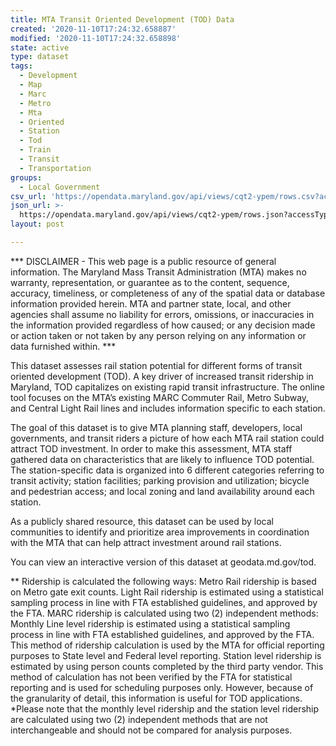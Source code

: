 ```yaml
---
title: MTA Transit Oriented Development (TOD) Data
created: '2020-11-10T17:24:32.658887'
modified: '2020-11-10T17:24:32.658898'
state: active
type: dataset
tags:
  - Development
  - Map
  - Marc
  - Metro
  - Mta
  - Oriented
  - Station
  - Tod
  - Train
  - Transit
  - Transportation
groups:
  - Local Government
csv_url: 'https://opendata.maryland.gov/api/views/cqt2-ypem/rows.csv?accessType=DOWNLOAD'
json_url: >-
  https://opendata.maryland.gov/api/views/cqt2-ypem/rows.json?accessType=DOWNLOAD
layout: post

---
```

*** DISCLAIMER - This web page is a public resource of general information. The Maryland Mass Transit Administration (MTA) makes no warranty, representation, or guarantee as to the content, sequence, accuracy, timeliness, or completeness of any of the spatial data or database information provided herein. MTA and partner state, local, and other agencies shall assume no liability for errors, omissions, or inaccuracies in the information provided regardless of how caused; or any decision made or action taken or not taken by any person relying on any information or data furnished within. ***

This dataset assesses rail station potential for different forms of transit oriented development (TOD). A key driver of increased transit ridership in Maryland, TOD capitalizes on existing rapid transit infrastructure. The online tool focuses on the MTA’s existing MARC Commuter Rail, Metro Subway, and Central Light Rail lines and includes information specific to each station. 

The goal of this dataset is to give MTA planning staff, developers, local governments, and transit riders a picture of how each MTA rail station could attract TOD investment. In order to make this assessment, MTA staff gathered data on characteristics that are likely to influence TOD potential. The station-specific data is organized into 6 different categories referring to transit activity; station facilities; parking provision and utilization; bicycle and pedestrian access; and local zoning and land availability around each station. 

As a publicly shared resource, this dataset can be used by local communities to identify and prioritize area improvements in coordination with the MTA that can help attract investment around rail stations.

You can view an interactive version of this dataset at geodata.md.gov/tod.

 ** Ridership is calculated the following ways:
Metro Rail ridership is based on Metro gate exit counts.
Light Rail ridership is estimated using a statistical sampling process in line with FTA established guidelines, and approved by the FTA.
MARC ridership is calculated using two (2) independent methods:
Monthly Line level ridership is estimated using a statistical sampling process in line with FTA established guidelines, and approved by the FTA. This method of ridership calculation is used by the MTA for official reporting purposes to State level and Federal level reporting.
Station level ridership is estimated by using person counts completed by the third party vendor. This method of calculation has not been verified by the FTA for statistical reporting and is used for scheduling purposes only. However, because of the granularity of detail, this information is useful for TOD applications.
*Please note that the monthly level ridership and the station level ridership are calculated using two (2) independent methods that are not interchangeable and should not be compared for analysis purposes.
